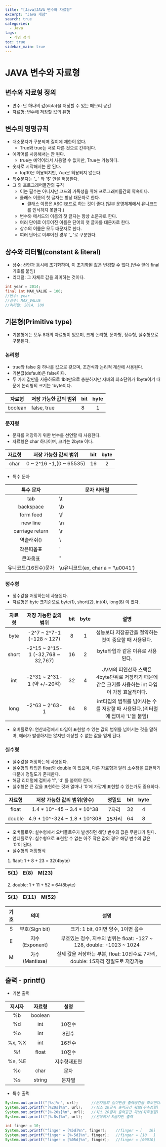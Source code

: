 ```yaml
---
title: "[Java]JAVA 변수와 자료형"
excerpt: "Java 개념"
search: true
categories:
  - Java
tags:
  - 개념 정리
toc: true
sidebar_main: true
---
```


# JAVA 변수와 자료형

## 변수와 자료형 정의
- 변수: 단 하나의 값(data)을 저장할 수 있는 메모리 공간
- 자료형: 변수에 저장할 값의 유형

## 변수의 명명규칙
- 대소문자가 구분되며 길이에 제한이 없다.
  - True와 true는 서로 다른 것으로 간주된다.
- 예약어를 사용해서는 안 된다.
  - true는 예약어라서 사용할 수 없지만, True는 가능하다.
- 숫자로 시작해서는 안 된다.
  - top10은 허용되지만, 7up은 혀용되지 않는다.
- 특수문자는 '_ ' 와 '$' 만을 허용한다.
- 그 외 프로그래머들간의 규칙
  - 이는 필수는 아니지만 코드의 가독성을 위해 프로그래머들간의 약속이다.
  - 클래스 이름의 첫 글자는 항상 대문자로 한다.
    - 클래스 이름은 ASCII코드로 하는 것이 좋다.(일부 운영체제에서 유니코드를 인식하지 못한다.)
  - 변수와 메서드의 이름의 첫 글자는 항상 소문자로 한다.
  - 여러 단어로 이루어진 이름은 단어의 첫 글자를 대문자로 한다.
  - 상수의 이름은 모두 대문자로 한다.
  - 여러 단어로 이루어진 경우 '_ '로 구분한다.

## 상수와 리터럴(constant & literal)
- 상수: 선언과 동시에 초기화하며, 이 초기화된 값은 변경할 수 없다.(변수 앞에 final 기호를 붙임)
- 리터럴: 그 자체로 값을 의미하는 것이다.

```java
int year = 2014;
final int MAX_VALUE = 100;
//변수: year
//상수: MAX_VALUE
//리터럴: 2014, 100
```

## 기본형(Primitive type)
- 기본형에는 모두 8개의 자료형이 있으며, 크게 논리형, 문자형, 정수형, 실수형으로 구분된다.

### 논리형
- true와 false 중 하나를 값으로 갖으며, 조건식과 논리적 계산에 사용된다.
- 기본값(default)은 false이다.
- 두 가지 값만을 사용하므로 1bit만으로 충분하지만 자바의 최소단위가 1byte이기 때문에 논리형의 크기는 1byte이다.

|  자료형 | 저장 가능한 값의 범위 | bit | byte |
|:-------:|-----------------------|-----|:----:|
| boolean | false, true           | 8   |   1  |

### 문자형
- 문자를 저장하기 위한 변수를 선언할 때 사용한다.
- 자료형은 char 하나이며, 크기는 2byte 이다.

| 자료형 | 저장 가능한 값의 범위   | bit | byte |
|:------:|-------------------------|-----|:----:|
| char   | 0 ~ 2^16 -1,(0 ~ 65535) | 16  |   2  |

- 특수 문자

|       특수 문자      | 문자 리터럴                       |
|:--------------------:|-----------------------------------|
| tab                  | \t                                |
| backspace            | \b                                |
| form feed            | \f                                |
| new line             | \n                                |
| carriage return      | \r                                |
| 역슬래쉬(\)          | \\                                |ㅅ
| 작은따옴표           | \'                                |
| 큰따옴표             | \"                                |
| 유니코드(16진수)문자 | \u유니코드(ex, char a = '\u0041') |

### 정수형
- 정수값을 저장하는데 사용된다.
- 자료형은 byte 크기순으로 byte(1), short(2), int(4), long(8) 이 있다.

| 자료형 |       저장 가능한 값의 범위       | bit | byte |                                                설명                                                |
|:------:|:---------------------------------:|:---:|:----:|:--------------------------------------------------------------------------------------------------:|
|  byte  |     -2^7 ~ 2^7-1 (-128 ~ 127)     |  8  |   1  | 성능보다 저장공간을 절약하는 것이 중요할 때 사용된다.                                              |
|  short | -2^15 ~ 2^15-1 (-32,768 ~ 32,767) |  16 |   2  | byte타입과 같은 이유로 사용된다.                                                                   |
|   int  |    -2^31 ~ 2^31-1 (약 +/-20억)    |  32 |   4  | JVM의 피연산자 스택은 4byte단위로 저장하기 때문에 같은 크기를 사용하는 int 타입이 가장 효율적이다. |
|  long  |           -2^63 ~ 2^63-1          |  64 |   8  | int타입의 범위를 넘어사는 수를 저장할 때 사용된다.(리터럴에 접미사 'L'을 붙임)                                                |

- 오버플로우: 연산과정에서 타입이 표현할 수 있는 값의 범위를 넘어서는 것을 말하며, 에러가 발생하지는 않지만 예상할 수 없는 값을 얻게 된다.

### 실수형
- 실수값을 저장하는데 사용된다.
- 실수형의 타입은 float와 double 이 있으며, 다른 자료형과 달리 소수점을 표현하기 때문에 정밀도가 존재한다.
- 해당 리터럴에 접미사 'f', 'd' 를 붙여야 한다.
- 실수형은 큰 값을 표현하는 것과 얼마나 '0'에 가깝게 표현할 수 있는가도 중요하다.

| 자료형 |  저장 가능한 값의 범위(양수) | 정밀도 | bit | byte |
|:------:|:----------------------------:|:------:|:---:|:----:|
|  float |  1.4 * 10^-45 ~ 3.4 * 10^38  |  7자리 |  32 |   4  |
| double | 4.9 * 10^-324 ~ 1.8 * 10^308 | 15자리 |  64 |   8  |

- 오버플로우: 실수형에서 오버플로우가 발생하면 해당 변수의 값은 무한대가 된다.
- 언더플로우: 실수형으로 표현할 수 없는 아주 작은 값의 경우 해당 변수의 값은 '0'이 된다.
- 실수형의 저장형식
1. flaot: 1 + 8 + 23 = 32(4byte)

| S(1) |      E(8)     |         M(23)         |
|:----:|:-------------:|:---------------------:|

2. double: 1 + 11 + 52 = 64(8byte)

| S(1) |        E(11)       |              M(52)              |
|:----:|:------------------:|:-------------------------------:|

| 기호 |      의미      |                                       설명                                       |
|:----:|:--------------:|:--------------------------------------------------------------------------------:|
|   S  | 부호(Sign bit) | 크기: 1 bit, 0이면 양수, 1이면 음수                                              |
|   E  | 지수(Exponent) | 부호있는 정수, 지수의 범위는 float: -127 ~ 128, double: -1023 ~ 1024             |
|   M  | 가수(Mantissa) | 실제 값을 저장하는 부분, float: 10진수로 7자리, double: 15자리 정밀도로 저장가능 |

## 출력 - printf()
- 기본 출력

| 지시자 |  자료형 |     설명     |
|:------:|:-------:|:------------:|
|   %b   | boolean |              |
|   %d   |   int   |    10진수    |
|   %o   |   int   |     8진수    |
| %x, %X |   int   |    16진수    |
|   %f   |  float  |    10진수    |
| %e, %E |         | 지수형태표현 |
|   %c   |   char  |     문자     |
|   %s   |  string |    문자열    |

- 특수 출력

```java
System.out.printf("[%s]%n", url);      //문자열의 길이만큼 출력공간을 확보한다.
System.out.printf("[%20s]%n", url);    //최소 20글자 출력공간 확보(우측정렬)
System.out.printf("[%-20s]%n", url);   //최소 20글자 출력공간 확보(좌측정렬)
System.out.printf("[%.8s]%n", url);    //왼쪽에서 8글자만 출력
```

```java
int finger = 10;
System.out.printf("finger = [%5d]%n", finger);    //finger = [   10]
System.out.printf("finger = [%-5d]%n", finger);   //finger = [10   ]
System.out.printf("finger = [%05d]%n", finger);   //finger = [00010]
```
